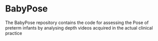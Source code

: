 # BabyPose
The BabyPose repository contains the code for assessing the Pose of preterm infants by analysing depth videos acquired in the actual clinical practice 
